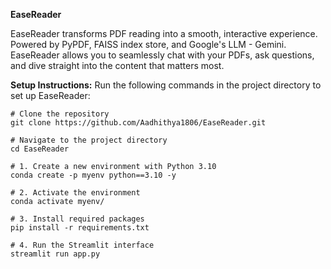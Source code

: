 **EaseReader**

EaseReader transforms PDF reading into a smooth, interactive experience. Powered by PyPDF, FAISS index store, and Google's LLM - Gemini.
EaseReader allows you to seamlessly chat with your PDFs, ask questions, and dive straight into the content that matters most.

**Setup Instructions:**
Run the following commands in the project directory to set up EaseReader:
```
# Clone the repository
git clone https://github.com/Aadhithya1806/EaseReader.git

# Navigate to the project directory
cd EaseReader

# 1. Create a new environment with Python 3.10
conda create -p myenv python==3.10 -y

# 2. Activate the environment
conda activate myenv/

# 3. Install required packages
pip install -r requirements.txt

# 4. Run the Streamlit interface
streamlit run app.py
```
